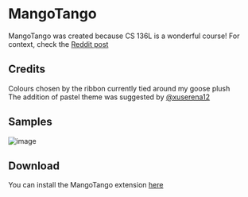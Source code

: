# MangoTango
MangoTango was created because CS 136L is a wonderful course! For context, check the [Reddit post](https://www.reddit.com/r/uwaterloo/comments/10xyr56/download_mangotango_on_vscode/)
## Credits
Colours chosen by the ribbon currently tied around my goose plush  
The addition of pastel theme was suggested by [@xuserena12](https://github.com/xuserena12)
## Samples
![image](https://user-images.githubusercontent.com/38384400/217702360-0d118f6a-481e-493e-8456-3359c4db33ae.png)
## Download
You can install the MangoTango extension [here](https://marketplace.visualstudio.com/items?itemName=VivianDai.mangotango)
